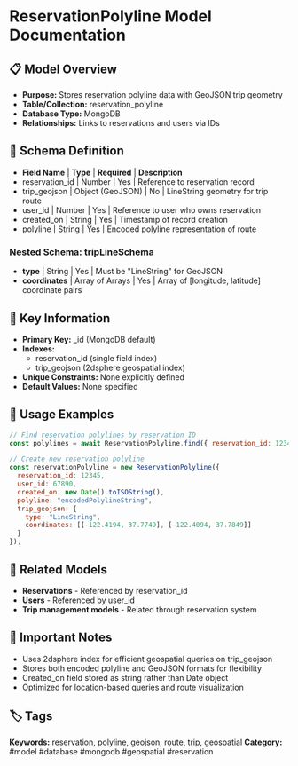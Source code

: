 # ReservationPolyline Model Documentation

## 📋 Model Overview
- **Purpose:** Stores reservation polyline data with GeoJSON trip geometry
- **Table/Collection:** reservation_polyline
- **Database Type:** MongoDB
- **Relationships:** Links to reservations and users via IDs

## 🔧 Schema Definition
- **Field Name** | **Type** | **Required** | **Description**
- reservation_id | Number | Yes | Reference to reservation record
- trip_geojson | Object (GeoJSON) | No | LineString geometry for trip route
- user_id | Number | Yes | Reference to user who owns reservation
- created_on | String | Yes | Timestamp of record creation
- polyline | String | Yes | Encoded polyline representation of route

### Nested Schema: tripLineSchema
- **type** | String | Yes | Must be "LineString" for GeoJSON
- **coordinates** | Array of Arrays | Yes | Array of [longitude, latitude] coordinate pairs

## 🔑 Key Information
- **Primary Key:** _id (MongoDB default)
- **Indexes:** 
  - reservation_id (single field index)
  - trip_geojson (2dsphere geospatial index)
- **Unique Constraints:** None explicitly defined
- **Default Values:** None specified

## 📝 Usage Examples
```javascript
// Find reservation polylines by reservation ID
const polylines = await ReservationPolyline.find({ reservation_id: 12345 });

// Create new reservation polyline
const reservationPolyline = new ReservationPolyline({
  reservation_id: 12345,
  user_id: 67890,
  created_on: new Date().toISOString(),
  polyline: "encodedPolylineString",
  trip_geojson: {
    type: "LineString",
    coordinates: [[-122.4194, 37.7749], [-122.4094, 37.7849]]
  }
});
```

## 🔗 Related Models
- **Reservations** - Referenced by reservation_id
- **Users** - Referenced by user_id
- **Trip management models** - Related through reservation system

## 📌 Important Notes
- Uses 2dsphere index for efficient geospatial queries on trip_geojson
- Stores both encoded polyline and GeoJSON formats for flexibility
- Created_on field stored as string rather than Date object
- Optimized for location-based queries and route visualization

## 🏷️ Tags
**Keywords:** reservation, polyline, geojson, route, trip, geospatial
**Category:** #model #database #mongodb #geospatial #reservation